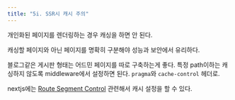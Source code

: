 ```yaml
---
title: "5i. SSR시 캐시 주의"
---
```


개인화된 페이지를 렌더링하는 경우 캐싱을 하면 안 된다.

캐싱할 페이지와 아닌 페이지를 명확히 구분해야 성능과 보안에서 유리하다.

블로그같은 게시판 형태는 어드민 페이지를 따로 구축하는게 좋다. 특정 path이하는 캐싱하지 않도록 middleware에서 설정하면 된다. `pragma`와 `cache-control` 헤더로.

nextjs에는 [Route Segment Control](https://nextjs.org/docs/app/api-reference/file-conventions/route-segment-config) 관련해서 캐시 설정을 할 수 있다.